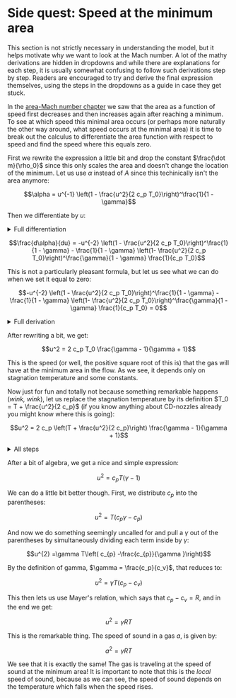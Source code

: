 # Side quest: Speed at the minimum area

This section is not strictly necessary in understanding the model, but it helps motivate why we want to look at the Mach number. A lot of the mathy derivations are hidden in dropdowns and while there are explanations for each step, it is usually somewhat confusing to follow such derivations step by step. Readers are encouraged to try and derive the final expression themselves, using the steps in the dropdowns as a guide in case they get stuck.

In the [area-Mach number chapter](../area-relation.md) we saw that the area as a function of speed first decreases and then increases again after reaching a minimum. To see at which speed this minimal area occurs (or perhaps more naturally the other way around, what speed occurs at the minimal area) it is time to break out the calculus to differentiate the area function with respect to speed and find the speed where this equals zero.

First we rewrite the expression a little bit and drop the constant $\frac{\dot m}{\rho_0}$ since this only scales the area and doesn't change the location of  the minimum. Let us use $\alpha$ instead of $A$ since this techinically isn't the area anymore:

$$\alpha = u^{-1} \left(1 - \frac{u^2}{2 c_p T_0}\right)^\frac{1}{1 - \gamma}$$

Then we differentiate by $u$:

<details>

<summary>Full differentiation</summary>

The outermost operation is a product, so using the product rule, we get

$$\frac{d\alpha}{du} = \left(\frac{d}{du}u^{-1}\right) \left(1 - \frac{u^2}{2 c_p T_0}\right)^\frac{1}{1 - \gamma} + u^{-1} \left(\frac{d}{du} \left(1 - \frac{u^2}{2 c_p T_0}\right)^\frac{1}{1 - \gamma}\right)$$

The left derivative is simple:

$$\frac{d\alpha}{du} = -u^{-2} \left(1 - \frac{u^2}{2 c_p T_0}\right)^\frac{1}{1 - \gamma} + u^{-1} \left(\frac{d}{du} \left(1 - \frac{u^2}{2 c_p T_0}\right)^\frac{1}{1 - \gamma}\right)$$

For the other one we apply the chain rule:

$$\frac{d\alpha}{du} = -u^{-2} \left(1 - \frac{u^2}{2 c_p T_0}\right)^\frac{1}{1 - \gamma} + u^{-1} \left(\left(\frac{d}{dx} x^\frac{\gamma}{1 - \gamma} \right) \circ \left(1 - \frac{u^2}{2 c_p T_0}\right) \left(\frac{d}{du} \left(1 - \frac{u^2}{2 c_p T_0}\right)\right)\right)$$

Evaluating the left derivative:

$$\frac{d\alpha}{du} = -u^{-2} \left(1 - \frac{u^2}{2 c_p T_0}\right)^\frac{1}{1 - \gamma} + u^{-1} \left(\left(\frac{1}{1 - \gamma} x^\frac{\gamma}{1 - \gamma} \right) \circ \left(1 - \frac{u^2}{2 c_p T_0}\right) \left(\frac{d}{du} \left(1 - \frac{u^2}{2 c_p T_0}\right)\right)\right)$$

And composing the functions:

$$\frac{d\alpha}{du} = -u^{-2} \left(1 - \frac{u^2}{2 c_p T_0}\right)^\frac{1}{1 - \gamma} + u^{-1} \left(\frac{1}{1 - \gamma} \left(1 - \frac{u^2}{2 c_p T_0}\right)^\frac{\gamma}{1 - \gamma} \left(\frac{d}{du} \left(1 - \frac{u^2}{2 c_p T_0}\right)\right)\right)$$

Then evaluating the last derivative:

$$\frac{d\alpha}{du} = -u^{-2} \left(1 - \frac{u^2}{2 c_p T_0}\right)^\frac{1}{1 - \gamma} - u^{-1} \frac{1}{1 - \gamma} \left(1- \frac{u^2}{2 c_p T_0}\right)^\frac{\gamma}{1 - \gamma} \frac{u}{c_p T_0}$$

The $u$'s cancel, and we get:

</details>

$$\frac{d\alpha}{du} = -u^{-2} \left(1 - \frac{u^2}{2 c_p T_0}\right)^\frac{1}{1 - \gamma} - \frac{1}{1 - \gamma} \left(1- \frac{u^2}{2 c_p T_0}\right)^\frac{\gamma}{1 - \gamma} \frac{1}{c_p T_0}$$

This is not a particularly pleasant formula, but let us see what we can do when we set it equal to zero:

$$-u^{-2} \left(1 - \frac{u^2}{2 c_p T_0}\right)^\frac{1}{1 - \gamma} - \frac{1}{1 - \gamma} \left(1- \frac{u^2}{2 c_p T_0}\right)^\frac{\gamma}{1 - \gamma} \frac{1}{c_p T_0} = 0$$

<details>

<summary>Full derivation</summary>

We start by moving one term to the other side and multiplying by $u^2$:

$$-\frac{1}{1 - \gamma} \left(1- \frac{u^2}{2 c_p T_0}\right)^\frac{\gamma}{1 - \gamma} \frac{u^2}{c_p T_0} = \left(1 - \frac{u^2}{2 c_p T_0}\right)^\frac{1}{1 - \gamma}$$

We then move the factors on the left-hand side that contain $u$ to the right by negating the exponent and flipping the fraction, respectively:

$$-\frac{1}{1 - \gamma} = \left(1 - \frac{u^2}{2 c_p T_0}\right)^\frac{1}{1 - \gamma} \left(1- \frac{u^2}{2 c_p T_0}\right)^\frac{\gamma}{\gamma - 1} \frac{c_p T_0}{u^2}$$

We now have the product of two exponent with the same base, so we can instead add the exponents:

$$-\frac{1}{1 - \gamma} = \left(1 - \frac{u^2}{2 c_p T_0}\right)^{\frac{1}{1 - \gamma} + \frac{\gamma}{\gamma - 1}} \frac{c_p T_0}{u^2}$$

We then simplify the exponent:

$$\frac{1}{1 - \gamma} + \frac{\gamma}{\gamma - 1} \Rightarrow$$
$$\frac{1}{1 - \gamma} - \frac{\gamma}{1 - \gamma} \Rightarrow$$
$$\frac{1 - \gamma}{1 - \gamma} \Rightarrow$$
$$1$$

We see that the exponent is $1$, so we can just remove it to get:

$$-\frac{1}{1 - \gamma} = \left(1 - \frac{u^2}{2 c_p T_0}\right) \frac{c_p T_0}{u^2}$$

Almost there now. Distributing the fraction into the parentheses gets:

$$-\frac{1}{1 - \gamma} = \frac{c_p T_0}{u^2} - \frac{c_p T_0}{u^2} \frac{u^2}{2 c_p T_0}$$

A bunch of things cancel:

$$-\frac{1}{1 - \gamma} = \frac{c_p T_0}{u^2} - \frac{1}{2}$$

We move all the constant terms to the left side:

$$\frac{1}{2} - \frac{1}{1 - \gamma} = \frac{c_p T_0}{u^2}$$

Find a common denominator:

$$\frac{1 - \gamma - 2}{2 - 2\gamma} = \frac{c_p T_0}{u^2}$$

Simplify:

$$\frac{1}{2} \frac{\gamma + 1}{\gamma - 1} = \frac{c_p T_0}{u^2}$$

We then move $u^2$ to the left and the constants to the right:

$$u^2 = 2 c_p T_0 \frac{\gamma - 1}{\gamma + 1}$$

</details>

After rewriting a bit, we get:

$$u^2 = 2 c_p T_0 \frac{\gamma - 1}{\gamma + 1}$$

This is the speed (or well, the positive square root of this is) that the gas will have at the minimum area in the flow. As we see, it depends only on stagnation temperature and some constants.

Now just for fun and totally not because something remarkable happens (_wink, wink_), let us replace the stagnation temperature by its definition $T_0 = T + \frac{u^2}{2 c_p}$ (if you know anything about CD-nozzles already you might know where this is going):

$$u^2 = 2 c_p \left(T + \frac{u^2}{2 c_p}\right) \frac{\gamma - 1}{\gamma + 1}$$

<details>

<summary>All steps</summary>

Multiplying out the first parentheses we get:

$$u^2 = \left(2 c_p T + u^2\right) \frac{\gamma - 1}{\gamma + 1}$$

Then distributing the fraction into the pratheses:

$$u^{2} =2c_{p} T\frac{\gamma -1}{\gamma +1} +u^{2}\frac{\gamma -1}{\gamma +1}$$

And bringing all $u^2$ terms to the left-hand side:

$$u^{2} -u^{2}\frac{\gamma -1}{\gamma +1} =2c_{p} T\frac{\gamma -1}{\gamma +1}$$

We then collect terms:

$$u^{2}\left( 1-\frac{\gamma -1}{\gamma +1}\right) =2c_{p} T\frac{\gamma -1}{\gamma +1}$$

Simplify the fraction:

$$u^{2}\frac{2}{\gamma +1} =2c_{p} T\frac{\gamma -1}{\gamma +1}$$

And send it back to the other side:

$$u^{2} =2c_{p} T\frac{\gamma -1}{\gamma +1}\frac{\gamma +1}{2}$$

Some things cancel, and

</details>

After a bit of algebra, we get a nice and simple expression:

$$u^{2} = c_{p} T( \gamma - 1)$$

We can do a little bit better though. First, we distribute $c_p$ into the parentheses:

$$u^{2} = T (c_{p} \gamma -c_{p})$$

And now we do something seemingly uncalled for and pull a $\gamma$ out of the parentheses by simultaneously dividing each term inside by $\gamma$:

$$u^{2} =\gamma T\left( c_{p} -\frac{c_{p}}{\gamma }\right)$$

By the definition of gamma, $\gamma = \frac{c_p}{c_v}$, that reduces to:

$$u^{2} = \gamma T (c_{p} - c_{v})$$

This then lets us use Mayer's relation, which says that $c_p - c_v = R$, and in the end we get:

$$u^{2} = \gamma R T$$

This is the remarkable thing. The speed of sound in a gas $a$, is given by:

$$a^2 = \gamma R T$$

We see that it is exactly the same! The gas is traveling at the speed of sound at the minimum area! It is important to note that this is the _local_ speed of sound, because as we can see, the speed of sound depends on the temperature which falls when the speed rises.